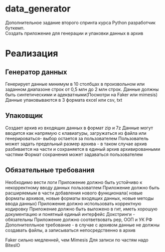 # data_generator
Дополнительное задание второго спринта курса Python разработчик буткемп.  
Создать приложение для генерации и упаковки данных в архив 

# Реализация 
## Генератор данных 
Генерирует данные минимум в 10 столбцах в произвольном или заданном диапазоне строк от 0,5 млн до 2 млн строк. Данные должны быть синтетическими и адекватными(Посмотри на Faker или mimesis) Данные упаковываются в 3 формата exсel или csv, txt 
## Упаковщик 
Создает архив из входящих данных в формат zip и 7z Данные могут вводится как напрямую с клавиатуры, загружаться из файла или генерироваться- выбор остается за пользователем Пользователь может задать предельный размер архива - в таком случае архив разбивается на части и сохраняется в единый архив архивированными частями Формат сохранения может задаваться пользователем 
## Обязательные требования 
Необходимо вести логи 
Приложение должно быть устойчиво к некорректному вводу данных пользоватлем 
Приложение должно быть расширяемым в части добавления нового функционала( новые форматы архивов, новые форматы входящих данных, новые методы ввода данных) 
Приложение должно использовать корректную кодировку 
Приложение должно быть выложено в гит, иметь хорошую документацию и понятный единый интерфейс 
Докстринги - обязательны 
Приложение должно соответвовать pep, ООП и УК РФ 
Дополнителльное требование - в случае с архивом данные не должны создавать файлы, а записываться непосредственно в архив

Faker сильно медленней, чем Mimesis
Для записи по частям надо BitesIO